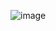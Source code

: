 ![image](https://github.com/Nikola-Limpet/Coffee-Checkout-Page-Sample/assets/156181712/c9be22b9-3ae3-4153-aef1-01c10397f780)
